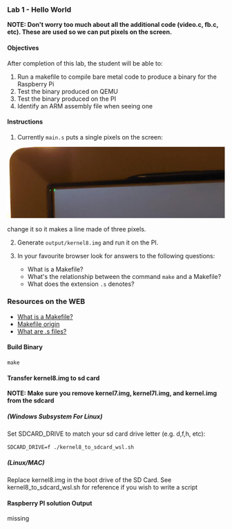 ### Lab 1 -  Hello World

**NOTE: Don't worry too much about all the additional code (video.c, fb.c, etc). These are used so we can put pixels on the screen.**

#### Objectives 

After completion of this lab, the student will be able to:

1. Run a makefile to compile bare metal code to produce a binary for the Raspberry Pi
2. Test the binary produced on QEMU
3. Test the binary produced on the PI
4. Identify an ARM assembly file when seeing one

#### Instructions 

1. Currently `main.s` puts a single pixels on the screen:

<img src="https://github.com/RomanLabsIO/assembly_for_raspberry_pi_bare_metal/blob/master/1_Hello_World/images/output.png" width="620"/>

change it so it makes a line made of three pixels.

2. Generate `output/kernel8.img` and run it on the PI. 

3. In your favourite browser look for answers to the following questions:
    - What is a Makefile?
    - What's the relationship between the command `make` and a Makefile?
    - What does the extension `.s` denotes?

### Resources on the WEB
- [What is a Makefile?](http://www.sis.pitt.edu/mbsclass/tutorial/advanced/makefile/whatis.htm)
- [Makefile origin](https://en.wikipedia.org/wiki/Make_(software)#Origin)
- [What are .s files?](https://stackoverflow.com/questions/10285410/what-are-s-files)

#### Build Binary
```
make
```

#### Transfer kernel8.img to sd card 

**NOTE: Make sure you remove kernel7.img, kernel7l.img, and kernel.img from the sdcard**

##### (Windows Subsystem For Linux)
Set SDCARD_DRIVE to match your sd card drive letter (e.g. d,f,h, etc):
```
SDCARD_DRIVE=f ./kernel8_to_sdcard_wsl.sh
```
##### (Linux/MAC)
Replace kernel8.img in the boot drive of the SD Card. See kernel8_to_sdcard_wsl.sh for reference if you wish to write a script

#### Raspberry PI solution Output
missing